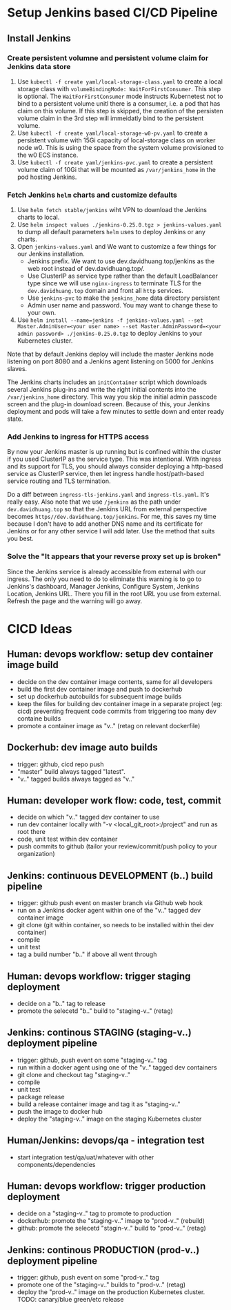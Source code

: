# Setup Jenkins based CI/CD Pipeline

## 
## Install Jenkins

### Create persistent volumne and persistent volume claim for Jenkins data store

1. Use `kubectl -f create yaml/local-storage-class.yaml` to create a local storage class with `volumeBindingMode: WaitForFirstConsumer`. This step is optional. The `WaitForFirstConsumer` mode instructs Kubernetest not to bind to a persistent volume unitl there is a consumer, i.e. a pod that has claim on this volume. If this step is skipped, the creation of the persisten volume claim in the 3rd step will immeidatly bind to the persistent volume.
2. Use `kubectl -f create yaml/local-storage-w0-pv.yaml` to create a persistent volume with 15Gi capacity of local-storage class on worker node w0. This is using the space from the system volume provisioned to the w0 ECS instance. 
3. Use `kubectl -f create yaml/jenkins-pvc.yaml` to create a persistent volume claim of 10Gi that will be mounted as `/var/jenkins_home` in the pod hosting Jenkins. 

### Fetch Jenkins `helm` charts and customize defaults

1. Use `helm fetch stable/jenkins` wiht VPN to download the Jenkins charts to local.
2. Use `helm inspect values ./jenkins-0.25.0.tgz > jenkins-values.yaml` to dump all default parameters `helm` uses to deploy Jenkins or any charts. 
3. Open `jenkins-values.yaml` and We want to customize a few things for our Jenkins installation. 
   - Jenkins prefix. We want to use dev.davidhuang.top/jenkins as the web root instead of dev.davidhuang.top/.
   - Use ClusterIP as service type rather than the default LoadBalancer type since we will use `nginx-ingress` to terminate TLS for the `dev.davidhuang.top` domain and front all `http` services.
   - Use `jenkins-pvc` to make the `jenkins_home` data directory persistent
   - Admin user name and password. You may want to change these to your own.
4. Use `helm install --name=jenkins -f jenkins-values.yaml --set Master.AdminUser=<your user name> --set Master.AdminPassword=<your admin password> ./jenkins-0.25.0.tgz` to deploy Jenkins to your Kubernetes cluster.

Note that by default Jenkins deploy will include the master Jenkins node listening on port 8080 and a Jenkins agent listening on 5000 for Jenkins slaves.

The Jenkins charts includes an `initContainer` script which downloads several Jenkins plug-ins and write the right initial contents into the `/var/jenkins_home` directory. This way you skip the initial admin passcode screen and the plug-in download screen. Because of this, your Jenkins deployment and pods will take a few minutes to settle down and enter ready state. 

### Add Jenkins to ingress for HTTPS access

By now your Jenkins master is up running but is confined within the cluster if you used ClusterIP as the service type. This was intentional. With ingress and its support for TLS, you should always consider deploying a http-based service as ClusterIP service, then let ingress handle host/path-based service routing and TLS termination. 

Do a diff between `ingress-tls-jenkins.yaml` and `ingress-tls.yaml`. It's really easy. Also note that we use `/jenkins` as the path under `dev.davidhuang.top` so that the Jenkins URL from external perspective becomes `https//dev.davidhuang.top/jenkins`. For me, this saves my time because I don't have to add another DNS name and its certificate for Jenkins or for any other service I will add later. Use the method that suits you best. 

### Solve the "It appears that your reverse proxy set up is broken"

Since the Jenkins service is already accessible from external with our ingress. The only you need to do to eliminate this warning is to go to Jenkins's dashboard, Manager Jenkins, Configure System, Jenkins Location, Jenkins URL. There you fill in the root URL you use from external. Refresh the page and the warning will go away.

# CICD Ideas

## Human: devops workflow: setup dev container image build
- decide on the dev container image contents, same for all developers
- build the first dev container image and push to dockerhub
- set up dockerhub autobuilds for subsequent image builds
- keep the files for building dev container image in a separate project (eg: cicd) preventing frequent code commits from triggering too many dev containe builds
- promote a container image as "v.." (retag on relevant dockerfile)

## Dockerhub: dev image auto builds
- trigger: github, cicd repo push
- "master" build always tagged "latest". 
- "v.." tagged builds always tagged as "v.."

## Human: developer work flow: code, test, commit
- decide on which "v.." tagged dev container to use
- run dev container locally with "-v <local_git_root>:/project" and run as root there
- code, unit test within dev container 
- push commits to github (tailor your review/commit/push policy to your organization) 

## Jenkins: continuous DEVELOPMENT (b..) build pipeline 
- trigger: github push event on master branch via Github web hook
- run on a Jenkins docker agent within one of the  "v.." tagged dev container image
- git clone (git within container, so needs to be installed within thei dev container)
- compile
- unit test
- tag a build number "b.." if above all went through

## Human: devops workflow: trigger staging deployment
- decide on a "b.." tag to release
- promote the selecetd "b.." build to "staging-v.." (retag)

## Jenkins: continous STAGING (staging-v..) deployment pipeline
- trigger: github, push event on some "staging-v.." tag
- run within a docker agent using one of the  "v.." tagged dev containers
- git clone and checkout tag "staging-v.."
- compile
- unit test
- package release
- build a release container image and tag it as "staging-v.."
- push the image to docker hub
- deploy the "staging-v.." image on the staging Kubernetes cluster

## Human/Jenkins: devops/qa - integration test
- start integration test/qa/uat/whatever with other components/dependencies

## Human: devops workflow: trigger production deployment
- decide on a "staging-v.." tag to promote to production
- dockerhub: promote the "staging-v.." image to "prod-v.." (rebuild)
- github: promote the selecetd "stagin-v.." build to "prod-v.." (retag)

## Jenkins: continous PRODUCTION (prod-v..) deployment pipeline
- trigger: github, push event on some "prod-v.." tag
- promote one of the "staging-v.." builds to "prod-v.." (retag) 
- deploy the "prod-v.." image on the production Kubernetes cluster. TODO: canary/blue green/etc release


